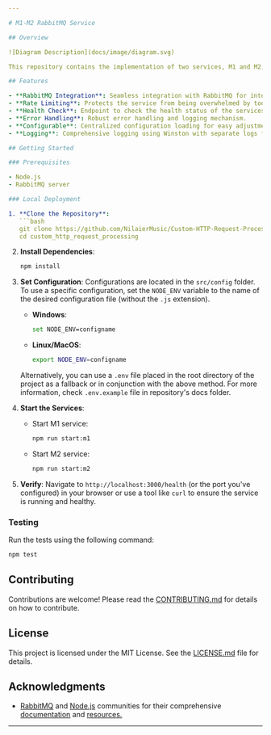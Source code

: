 ```yaml
---

# M1-M2 RabbitMQ Service

## Overview

![Diagram Description](docs/image/diagram.svg)

This repository contains the implementation of two services, M1 and M2, that communicate with each other using RabbitMQ. The M1 service receives HTTP requests, processes them, and sends tasks to the M2 service through a RabbitMQ queue. The M2 service then processes these tasks and sends the results back to M1.

## Features

- **RabbitMQ Integration**: Seamless integration with RabbitMQ for inter-service communication.
- **Rate Limiting**: Protects the service from being overwhelmed by too many requests.
- **Health Check**: Endpoint to check the health status of the services.
- **Error Handling**: Robust error handling and logging mechanism.
- **Configurable**: Centralized configuration loading for easy adjustments.
- **Logging**: Comprehensive logging using Winston with separate logs for errors and combined logs.

## Getting Started

### Prerequisites

- Node.js
- RabbitMQ server

### Local Deployment

1. **Clone the Repository**:
   ```bash
   git clone https://github.com/NilaierMusic/Custom-HTTP-Request-Processing.git
   cd custom_http_request_processing
   ```

2. **Install Dependencies**:
   ```bash
   npm install
   ```

3. **Set Configuration**:
   Configurations are located in the `src/config` folder. To use a specific configuration, set the `NODE_ENV` variable to the name of the desired configuration file (without the `.js` extension).

   - **Windows**:
     ```bash
     set NODE_ENV=configname
     ```

   - **Linux/MacOS**:
     ```bash
     export NODE_ENV=configname
     ```

   Alternatively, you can use a `.env` file placed in the root directory of the project as a fallback or in conjunction with the above method. For more information, check `.env.example` file in repository's docs folder.

4. **Start the Services**:
   - Start M1 service:
     ```bash
     npm run start:m1
     ```
   - Start M2 service:
     ```bash
     npm run start:m2
     ```

5. **Verify**:
   Navigate to `http://localhost:3000/health` (or the port you've configured) in your browser or use a tool like `curl` to ensure the service is running and healthy.

### Testing

Run the tests using the following command:

```bash
npm test
```

## Contributing

Contributions are welcome! Please read the [CONTRIBUTING.md](docs/CONTRIBUTING.md) for details on how to contribute.

## License

This project is licensed under the MIT License. See the [LICENSE.md](LICENSE) file for details.

## Acknowledgments

- [RabbitMQ](https://github.com/rabbitmq/rabbitmq-server) and [Node.js](https://github.com/nodejs/node) communities for their comprehensive [documentation](https://www.rabbitmq.com/documentation.html) and [resources.](https://nodejs.org/en/docs)

---
```

